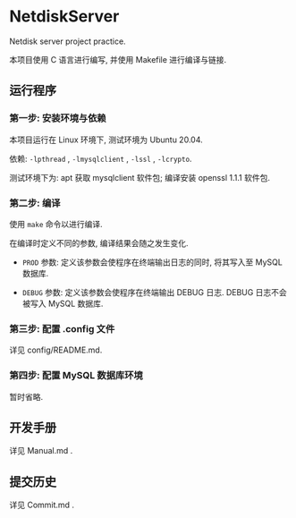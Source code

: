 # NetdiskServer

Netdisk server project practice.

本项目使用 C 语言进行编写, 并使用 Makefile 进行编译与链接.

## 运行程序

### 第一步: 安装环境与依赖

本项目运行在 Linux 环境下, 测试环境为 Ubuntu 20.04.

依赖: `-lpthread` , `-lmysqlclient` , `-lssl` , `-lcrypto`.

测试环境下为: apt 获取 mysqlclient 软件包; 编译安装 openssl 1.1.1 软件包.

### 第二步: 编译

使用 `make` 命令以进行编译.

在编译时定义不同的参数, 编译结果会随之发生变化.

- `PROD` 参数: 定义该参数会使程序在终端输出日志的同时, 将其写入至 MySQL 数据库.

- `DEBUG` 参数: 定义该参数会使程序在终端输出 DEBUG 日志. DEBUG 日志不会被写入 MySQL 数据库.

### 第三步: 配置 .config 文件

详见 config/README.md.

### 第四步: 配置 MySQL 数据库环境

暂时省略.

## 开发手册

详见 Manual.md .

## 提交历史

详见 Commit.md .